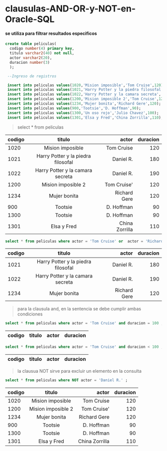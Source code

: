 # clausulas-AND-OR-y-NOT-en-Oracle-SQL
#### se utiliza para filtrar resultados especificos 

```sql
create table peliculas(
  codigo number(4) primary key,
  titulo varchar2(40) not null,
  actor varchar2(20),
  duracion number(3)
  );

 --Ingreso de registros

 insert into peliculas values(1020,'Mision imposible','Tom Cruise',120);
 insert into peliculas values(1021,'Harry Potter y la piedra filosofal','Daniel R.',180);
 insert into peliculas values(1022,'Harry Potter y la camara secreta','Daniel R.',190);
 insert into peliculas values(1200,'Mision imposible 2','Tom Cruise',120);
 insert into peliculas values(1234,'Mujer bonita','Richard Gere',120);
 insert into peliculas values(900,'Tootsie','D. Hoffman',90);
 insert into peliculas values(1300,'Un oso rojo','Julio Chavez',100);
 insert into peliculas values(1301,'Elsa y Fred','China Zorrilla',110);
```
> select * from peliculas

 | codigo            | titulo               |   actor   |  duracion   |
 | -----------------| :----------------:| --------:| --------:|
 | 1020 | Mision imposible  |  Tom Cruise   | 120   | 
 | 1021 | Harry Potter y la piedra filosofal |  Daniel R.   | 180   | 
 | 1022 | Harry Potter y la camara secreta    | Daniel R.   | 190  | 
 | 1200 | Mision imposible 2 |  Tom Cruise'  | 120   | 
 | 1234 | Mujer bonita |  Richard Gere  | 120   | 
 | 900 | Tootsie  | D. Hoffman   | 90  | 
 | 1300 | Tootsie  | D. Hoffman   | 90  | 
 | 1301 | Elsa y Fred  | China Zorrilla   | 110  | 
 
 
```sql
select * from peliculas where actor = 'Tom Cruise' or  actor = 'Richard Gere';
```
 | codigo            | titulo               |   actor   |  duracion   |
 | -----------------| :----------------:| --------:| --------:|
 | 1021 | Harry Potter y la piedra filosofal |  Daniel R.   | 180   | 
 | 1022 | Harry Potter y la camara secreta    | Daniel R.   | 190  | 
 | 1234 | Mujer bonita |  Richard Gere  | 120   | 


>para la clausula and, en la sentencia se debe cumplir ambas condiciones 

```sql
select * from peliculas where actor = 'Tom Cruise' and duracion = 100 ;
```
 | codigo            | titulo               |   actor   |  duracion   |
 | -----------------| :----------------:| --------:| --------:|
 
 ```sql
select * from peliculas where actor = 'Tom Cruise' and duracion < 100 ;
```
 | codigo            | titulo               |   actor   |  duracion   |
 | -----------------| :----------------:| --------:| --------:|
 
 
 > la clausua NOT sirve para excluir un elemento en la consulta

 ```sql
select * from peliculas where NOT actor = 'Daniel R.' ;
```

 | codigo            | titulo               |   actor   |  duracion   |
 | -----------------| :----------------:| --------:| --------:|
 | 1020 | Mision imposible  |  Tom Cruise   | 120   | 
 | 1200 | Mision imposible 2 |  Tom Cruise'  | 120   | 
 | 1234 | Mujer bonita |  Richard Gere  | 120   | 
 | 900 | Tootsie  | D. Hoffman   | 90  | 
 | 1300 | Tootsie  | D. Hoffman   | 90  | 
 | 1301 | Elsa y Fred  | China Zorrilla   | 110  | 
